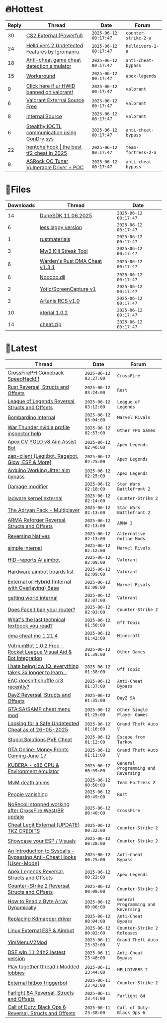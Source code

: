 # 🔥Hottest
|Reply|Thread|Date|Forum|
|-----|------|----|-----|
|30|[CS2 External &#40;Powerful&#41;](https://%75%6E%6B%6E%6F%77%6E%63%68%65%61%74%73.%6D%65/%66%6F%72%75%6D/counter-strike-2-a/703995-cs2-external-powerful.html)|`2025-06-12 00:17:47`|`counter-strike-2-a`|
|24|[Helldivers 2 Undetected Features by Igromanru](https://%75%6E%6B%6E%6F%77%6E%63%68%65%61%74%73.%6D%65/%66%6F%72%75%6D/helldivers-2-a/704156-helldivers-2-undetected-features-igromanru.html)|`2025-06-12 00:17:47`|`helldivers-2-a`|
|18|[Anti&#45;cheat game cheat detection simulator](https://%75%6E%6B%6E%6F%77%6E%63%68%65%61%74%73.%6D%65/%66%6F%72%75%6D/anti-cheat-bypass/703949-anti-cheat-game-cheat-detection-simulator.html)|`2025-06-12 00:17:47`|`anti-cheat-bypass`|
|15|[Workaround](https://%75%6E%6B%6E%6F%77%6E%63%68%65%61%74%73.%6D%65/%66%6F%72%75%6D/apex-legends/703668-workaround.html)|`2025-06-12 00:17:47`|`apex-legends`|
|9|[Click here if ur HWID banned on valorant&#33;](https://%75%6E%6B%6E%6F%77%6E%63%68%65%61%74%73.%6D%65/%66%6F%72%75%6D/valorant/703931-click-ur-hwid-banned-valorant.html)|`2025-06-12 00:17:47`|`valorant`|
|6|[Valorant External Source Free](https://%75%6E%6B%6E%6F%77%6E%63%68%65%61%74%73.%6D%65/%66%6F%72%75%6D/valorant/703760-valorant-external-source-free.html)|`2025-06-12 00:17:47`|`valorant`|
|8|[Internal Source](https://%75%6E%6B%6E%6F%77%6E%63%68%65%61%74%73.%6D%65/%66%6F%72%75%6D/valorant/703732-internal-source.html)|`2025-06-12 00:17:47`|`valorant`|
|6|[Stealthy IOCTL communication using ConDrv&#46;sys](https://%75%6E%6B%6E%6F%77%6E%63%68%65%61%74%73.%6D%65/%66%6F%72%75%6D/anti-cheat-bypass/704238-stealthy-ioctl-communication-using-condrv-sys.html)|`2025-06-12 00:17:47`|`anti-cheat-bypass`|
|22|[hentchelhook &#124; the best tf2 cheat in 2025](https://%75%6E%6B%6E%6F%77%6E%63%68%65%61%74%73.%6D%65/%66%6F%72%75%6D/team-fortress-2-a/704100-hentchelhook-tf2-cheat-2025-a.html)|`2025-06-12 00:17:47`|`team-fortress-2-a`|
|9|[ASRock OC Tuner Vulnerable Driver &#43; POC](https://%75%6E%6B%6E%6F%77%6E%63%68%65%61%74%73.%6D%65/%66%6F%72%75%6D/anti-cheat-bypass/703929-asrock-oc-tuner-vulnerable-driver-poc.html)|`2025-06-12 00:17:47`|`anti-cheat-bypass`|
# 📄Files
|Downloads|Thread|Date|
|---------|------|----|
|14|[DuneSDK 11&#46;06&#46;2025](https://%75%6E%6B%6E%6F%77%6E%63%68%65%61%74%73.%6D%65/%66%6F%72%75%6D/downloads.php?do=file&id=50056)|`2025-06-12 00:17:47`|
|6|[less laggy version](https://%75%6E%6B%6E%6F%77%6E%63%68%65%61%74%73.%6D%65/%66%6F%72%75%6D/downloads.php?do=file&id=50051)|`2025-06-12 00:17:47`|
|1|[rustmaterials](https://%75%6E%6B%6E%6F%77%6E%63%68%65%61%74%73.%6D%65/%66%6F%72%75%6D/downloads.php?do=file&id=50046)|`2025-06-12 00:17:47`|
|3|[Mw3 Kill Streak Tool](https://%75%6E%6B%6E%6F%77%6E%63%68%65%61%74%73.%6D%65/%66%6F%72%75%6D/downloads.php?do=file&id=50044)|`2025-06-12 00:17:47`|
|6|[Warden's Rust DMA Cheat v1&#46;3&#46;1](https://%75%6E%6B%6E%6F%77%6E%63%68%65%61%74%73.%6D%65/%66%6F%72%75%6D/downloads.php?do=file&id=50039)|`2025-06-12 00:17:47`|
|6|[Nooooo&#46;dll](https://%75%6E%6B%6E%6F%77%6E%63%68%65%61%74%73.%6D%65/%66%6F%72%75%6D/downloads.php?do=file&id=50038)|`2025-06-12 00:17:47`|
|2|[Yotic/ScreenCapture v1](https://%75%6E%6B%6E%6F%77%6E%63%68%65%61%74%73.%6D%65/%66%6F%72%75%6D/downloads.php?do=file&id=50037)|`2025-06-12 00:17:47`|
|2|[Artanis RCS v1&#46;0](https://%75%6E%6B%6E%6F%77%6E%63%68%65%61%74%73.%6D%65/%66%6F%72%75%6D/downloads.php?do=file&id=50036)|`2025-06-12 00:17:47`|
|10|[xterial 1&#46;0&#46;2](https://%75%6E%6B%6E%6F%77%6E%63%68%65%61%74%73.%6D%65/%66%6F%72%75%6D/downloads.php?do=file&id=50034)|`2025-06-12 00:17:47`|
|14|[cheat&#46;zip](https://%75%6E%6B%6E%6F%77%6E%63%68%65%61%74%73.%6D%65/%66%6F%72%75%6D/downloads.php?do=file&id=50033)|`2025-06-12 00:17:47`|
# 💬Latest
|Thread|Date|Forum|
|------|----|-----|
|[CrossFirePH Comeback SpeedHack&#33;&#33;&#33;](https://%75%6E%6B%6E%6F%77%6E%63%68%65%61%74%73.%6D%65/%66%6F%72%75%6D/crossfire/704616-crossfireph-comeback-speedhack.html)|`2025-06-12 03:27:00`|`CrossFire`|
|[Rust Reversal, Structs and Offsets](https://%75%6E%6B%6E%6F%77%6E%63%68%65%61%74%73.%6D%65/%66%6F%72%75%6D/rust/164256-rust-reversal-structs-offsets.html)|`2025-06-12 03:24:00`|`Rust`|
|[League of Legends Reversal, Structs and Offsets](https://%75%6E%6B%6E%6F%77%6E%63%68%65%61%74%73.%6D%65/%66%6F%72%75%6D/league-of-legends/310587-league-legends-reversal-structs-offsets.html)|`2025-06-12 03:12:00`|`League of Legends`|
|[Bombardino Internal](https://%75%6E%6B%6E%6F%77%6E%63%68%65%61%74%73.%6D%65/%66%6F%72%75%6D/marvel-rivals/704529-bombardino-internal.html)|`2025-06-12 03:04:00`|`Marvel Rivals`|
|[War Thunder nvidia profile inspector help](https://%75%6E%6B%6E%6F%77%6E%63%68%65%61%74%73.%6D%65/%66%6F%72%75%6D/other-fps-games/704613-war-thunder-nvidia-profile-inspector-help.html)|`2025-06-12 02:57:00`|`Other FPS Games`|
|[Apex CV YOLO v8 Aim Assist Bot](https://%75%6E%6B%6E%6F%77%6E%63%68%65%61%74%73.%6D%65/%66%6F%72%75%6D/apex-legends/624584-apex-cv-yolo-v8-aim-assist-bot.html)|`2025-06-12 02:46:00`|`Apex Legends`|
|[zap&#45;client &#91;Legitbot, Ragebot, Glow, ESP & More&#93;](https://%75%6E%6B%6E%6F%77%6E%63%68%65%61%74%73.%6D%65/%66%6F%72%75%6D/apex-legends/628823-zap-client-legitbot-ragebot-glow-esp.html)|`2025-06-12 02:25:00`|`Apex Legends`|
|[Arduino Working Jitter aim bypass](https://%75%6E%6B%6E%6F%77%6E%63%68%65%61%74%73.%6D%65/%66%6F%72%75%6D/apex-legends/703532-arduino-jitter-aim-bypass.html)|`2025-06-12 02:25:00`|`Apex Legends`|
|[Damage modifier](https://%75%6E%6B%6E%6F%77%6E%63%68%65%61%74%73.%6D%65/%66%6F%72%75%6D/star-wars-battlefront-2-a/704418-damage-modifier.html)|`2025-06-12 02:18:00`|`Star Wars Battlefront 2`|
|[ladware kernel external](https://%75%6E%6B%6E%6F%77%6E%63%68%65%61%74%73.%6D%65/%66%6F%72%75%6D/counter-strike-2-a/704276-ladware-kernel-external.html)|`2025-06-12 02:14:00`|`Counter-Strike 2`|
|[The Adryan Pack &#45; Multiplayer](https://%75%6E%6B%6E%6F%77%6E%63%68%65%61%74%73.%6D%65/%66%6F%72%75%6D/star-wars-battlefront-2-a/694661-adryan-pack-multiplayer.html)|`2025-06-12 02:13:00`|`Star Wars Battlefront 2`|
|[ARMA Reforger Reversal, Structs and Offsets](https://%75%6E%6B%6E%6F%77%6E%63%68%65%61%74%73.%6D%65/%66%6F%72%75%6D/arma-3-a/499858-arma-reforger-reversal-structs-offsets.html)|`2025-06-12 02:13:00`|`ARMA 3`|
|[Reversing Natives](https://%75%6E%6B%6E%6F%77%6E%63%68%65%61%74%73.%6D%65/%66%6F%72%75%6D/alternative-online-mods/703545-reversing-natives.html)|`2025-06-12 02:13:00`|`Alternative Online Mods`|
|[simple internal](https://%75%6E%6B%6E%6F%77%6E%63%68%65%61%74%73.%6D%65/%66%6F%72%75%6D/marvel-rivals/680544-simple-internal.html)|`2025-06-12 02:12:00`|`Marvel Rivals`|
|[HID&#45;reports AI aimbot](https://%75%6E%6B%6E%6F%77%6E%63%68%65%61%74%73.%6D%65/%66%6F%72%75%6D/valorant/704514-hid-reports-ai-aimbot.html)|`2025-06-12 02:09:00`|`Valorant`|
|[Hardware aimbot boards list](https://%75%6E%6B%6E%6F%77%6E%63%68%65%61%74%73.%6D%65/%66%6F%72%75%6D/valorant/701129-hardware-aimbot-boards-list.html)|`2025-06-12 02:09:00`|`Valorant`|
|[External or Hybrid &#40;Internal with Overlaying&#41; Base](https://%75%6E%6B%6E%6F%77%6E%63%68%65%61%74%73.%6D%65/%66%6F%72%75%6D/marvel-rivals/704438-external-hybrid-internal-overlaying-base.html)|`2025-06-12 02:08:00`|`Marvel Rivals`|
|[getting world internal](https://%75%6E%6B%6E%6F%77%6E%63%68%65%61%74%73.%6D%65/%66%6F%72%75%6D/valorant/704296-getting-world-internal.html)|`2025-06-12 02:07:00`|`Valorant`|
|[Does Faceit ban your router?](https://%75%6E%6B%6E%6F%77%6E%63%68%65%61%74%73.%6D%65/%66%6F%72%75%6D/counter-strike-2-a/704268-faceit-ban-router.html)|`2025-06-12 02:03:00`|`Counter-Strike 2`|
|[What's the last technical textbook you read?](https://%75%6E%6B%6E%6F%77%6E%63%68%65%61%74%73.%6D%65/%66%6F%72%75%6D/off-topic/702204-whats-technical-textbook-read.html)|`2025-06-12 01:50:00`|`Off Topic`|
|[dma cheat mc 1&#46;21&#46;4](https://%75%6E%6B%6E%6F%77%6E%63%68%65%61%74%73.%6D%65/%66%6F%72%75%6D/minecraft/702588-dma-cheat-mc-1-21-4-a.html)|`2025-06-12 01:42:00`|`Minecraft`|
|[VutriumBot 1&#46;0&#46;2 Free &#45; Rocket League Visual Aid & Bot Integration](https://%75%6E%6B%6E%6F%77%6E%63%68%65%61%74%73.%6D%65/%66%6F%72%75%6D/other-games/702424-vutriumbot-1-0-2-free-rocket-league-visual-aid-bot-integration.html)|`2025-06-12 01:39:00`|`Other Games`|
|[I hate being low IQ, everything takes 3x longer to learn&#46;&#46;&#46;](https://%75%6E%6B%6E%6F%77%6E%63%68%65%61%74%73.%6D%65/%66%6F%72%75%6D/off-topic/700882-hate-low-iq-takes-3x-learn.html)|`2025-06-12 01:38:00`|`Off Topic`|
|[EAC doesn't shuffle cr3 recently?](https://%75%6E%6B%6E%6F%77%6E%63%68%65%61%74%73.%6D%65/%66%6F%72%75%6D/anti-cheat-bypass/703170-eac-doesnt-shuffle-cr3-recently.html)|`2025-06-12 01:37:00`|`Anti-Cheat Bypass`|
|[DayZ Reversal, Structs and Offsets](https://%75%6E%6B%6E%6F%77%6E%63%68%65%61%74%73.%6D%65/%66%6F%72%75%6D/dayz-sa/104269-dayz-reversal-structs-offsets.html)|`2025-06-12 01:35:00`|`DayZ SA`|
|[GTA:SA/SAMP cheat menu mod](https://%75%6E%6B%6E%6F%77%6E%63%68%65%61%74%73.%6D%65/%66%6F%72%75%6D/other-single-player-games/677373-gta-sa-samp-cheat-menu-mod.html)|`2025-06-12 01:25:00`|`Other Single Player Games`|
|[Looking for a Safe Undetected Cheat as of 26&#45;05&#45;2025](https://%75%6E%6B%6E%6F%77%6E%63%68%65%61%74%73.%6D%65/%66%6F%72%75%6D/grand-theft-auto-v/702232-looking-safe-undetected-cheat-26-05-2025-a.html)|`2025-06-12 01:16:00`|`Grand Theft Auto V`|
|[Stupid&#46;Solutions PVE Cheat](https://%75%6E%6B%6E%6F%77%6E%63%68%65%61%74%73.%6D%65/%66%6F%72%75%6D/escape-from-tarkov/656746-stupid-solutions-pve-cheat.html)|`2025-06-12 01:12:00`|`Escape from Tarkov`|
|[GTA Online: Money Fronts Coming June 17](https://%75%6E%6B%6E%6F%77%6E%63%68%65%61%74%73.%6D%65/%66%6F%72%75%6D/grand-theft-auto-v/704575-gta-online-money-fronts-coming-june-17-a.html)|`2025-06-12 01:11:00`|`Grand Theft Auto V`|
|[KUBERA &#45; x86 CPU & Environment emulator](https://%75%6E%6B%6E%6F%77%6E%63%68%65%61%74%73.%6D%65/%66%6F%72%75%6D/general-programming-and-reversing/704069-kubera-x86-cpu-environment-emulator.html)|`2025-06-12 00:59:00`|`General Programming and Reversing`|
|[MvM death anims](https://%75%6E%6B%6E%6F%77%6E%63%68%65%61%74%73.%6D%65/%66%6F%72%75%6D/team-fortress-2-a/704574-mvm-death-anims.html)|`2025-06-12 00:50:00`|`Team Fortress 2`|
|[People vanishing](https://%75%6E%6B%6E%6F%77%6E%63%68%65%61%74%73.%6D%65/%66%6F%72%75%6D/rust/704256-people-vanishing.html)|`2025-06-12 00:49:00`|`Rust`|
|[NoRecoil stopped working after CrossFire West/BR update](https://%75%6E%6B%6E%6F%77%6E%63%68%65%61%74%73.%6D%65/%66%6F%72%75%6D/crossfire/704573-norecoil-stopped-crossfire-west-br-update.html)|`2025-06-12 00:40:00`|`CrossFire`|
|[Cheat Legit External &#40;UPDATE&#41; TKZ CREDITS](https://%75%6E%6B%6E%6F%77%6E%63%68%65%61%74%73.%6D%65/%66%6F%72%75%6D/counter-strike-2-a/683283-cheat-legit-external-update-tkz-credits.html)|`2025-06-12 00:32:00`|`Counter-Strike 2`|
|[Showcase your ESP / Visuals](https://%75%6E%6B%6E%6F%77%6E%63%68%65%61%74%73.%6D%65/%66%6F%72%75%6D/counter-strike-2-a/605571-showcase-esp-visuals.html)|`2025-06-12 00:28:00`|`Counter-Strike 2`|
|[An Introduction to Syscalls &#45; Bypassing Anti&#45;Cheat Hooks &#91;User&#45;Mode&#93;](https://%75%6E%6B%6E%6F%77%6E%63%68%65%61%74%73.%6D%65/%66%6F%72%75%6D/anti-cheat-bypass/704470-introduction-syscalls-bypassing-anti-cheat-hooks-user-mode.html)|`2025-06-12 00:25:00`|`Anti-Cheat Bypass`|
|[Apex Legends Reversal, Structs and Offsets](https://%75%6E%6B%6E%6F%77%6E%63%68%65%61%74%73.%6D%65/%66%6F%72%75%6D/apex-legends/319804-apex-legends-reversal-structs-offsets.html)|`2025-06-12 00:22:00`|`Apex Legends`|
|[Counter&#45;Strike 2 Reversal, Structs and Offsets](https://%75%6E%6B%6E%6F%77%6E%63%68%65%61%74%73.%6D%65/%66%6F%72%75%6D/counter-strike-2-a/576077-counter-strike-2-reversal-structs-offsets.html)|`2025-06-12 00:08:00`|`Counter-Strike 2`|
|[How to Read a Byte Array Dynamically](https://%75%6E%6B%6E%6F%77%6E%63%68%65%61%74%73.%6D%65/%66%6F%72%75%6D/general-programming-and-reversing/704442-read-byte-array-dynamically.html)|`2025-06-12 00:06:00`|`General Programming and Reversing`|
|[Replacing Kdmapper driver](https://%75%6E%6B%6E%6F%77%6E%63%68%65%61%74%73.%6D%65/%66%6F%72%75%6D/anti-cheat-bypass/704570-replacing-kdmapper-driver.html)|`2025-06-12 00:04:00`|`Anti-Cheat Bypass`|
|[Linux External ESP & Aimbot](https://%75%6E%6B%6E%6F%77%6E%63%68%65%61%74%73.%6D%65/%66%6F%72%75%6D/counter-strike-2-releases/674732-linux-external-esp-aimbot.html)|`2025-06-12 00:02:00`|`Counter-Strike 2 Releases`|
|[YimMenuV2Mod](https://%75%6E%6B%6E%6F%77%6E%63%68%65%61%74%73.%6D%65/%66%6F%72%75%6D/grand-theft-auto-v/697581-yimmenuv2mod.html)|`2025-06-11 23:52:00`|`Grand Theft Auto V`|
|[DSE win 11 24h2 lastest version](https://%75%6E%6B%6E%6F%77%6E%63%68%65%61%74%73.%6D%65/%66%6F%72%75%6D/anti-cheat-bypass/704396-dse-win-11-24h2-lastest-version.html)|`2025-06-11 23:48:00`|`Anti-Cheat Bypass`|
|[Play together thread / Modded lobbies](https://%75%6E%6B%6E%6F%77%6E%63%68%65%61%74%73.%6D%65/%66%6F%72%75%6D/helldivers-2-a/628374-play-thread-modded-lobbies.html)|`2025-06-11 23:44:00`|`HELLDIVERS 2`|
|[External hitbox triggerbot](https://%75%6E%6B%6E%6F%77%6E%63%68%65%61%74%73.%6D%65/%66%6F%72%75%6D/counter-strike-2-a/704473-external-hitbox-triggerbot.html)|`2025-06-11 23:42:00`|`Counter-Strike 2`|
|[Farlight 84 Reversal, Structs and Offsets](https://%75%6E%6B%6E%6F%77%6E%63%68%65%61%74%73.%6D%65/%66%6F%72%75%6D/farlight-84-a/580566-farlight-84-reversal-structs-offsets.html)|`2025-06-11 23:41:00`|`Farlight 84`|
|[Call of Duty: Black Ops 6 Reversal, Structs and Offsets](https://%75%6E%6B%6E%6F%77%6E%63%68%65%61%74%73.%6D%65/%66%6F%72%75%6D/call-of-duty-black-ops-6-a/653959-call-duty-black-ops-6-reversal-structs-offsets.html)|`2025-06-11 23:38:00`|`Call of Duty: Black Ops 6`|
